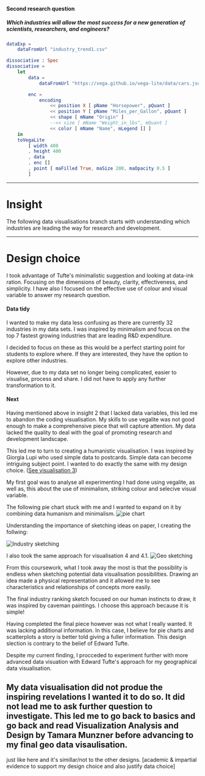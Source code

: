 #### Second research question

##### Which industries will allow the most success for a new generation of scientists, researchers, and engineers?



```elm {l=hidden}
dataExp =
    dataFromUrl "industry_trend1.csv"
```
```elm {l v}
dissociative : Spec
dissociative =
    let
        data =
            dataFromUrl "https://vega.github.io/vega-lite/data/cars.json" []

        enc =
            encoding
                << position X [ pName "Horsepower", pQuant ]
                << position Y [ pName "Miles_per_Gallon", pQuant ]
                << shape [ mName "Origin" ]
                --<< size [ mName "Weight_in_lbs", mQuant ]
                << color [ mName "Name", mLegend [] ]
    in
    toVegaLite
        [ width 400
        , height 400
        , data
        , enc []
        , point [ maFilled True, maSize 200, maOpacity 0.5 ]
        ]
```



____
# Insight

The following data visualisations branch starts with understanding which industries are leading the way for research and development.





____
# Design choice 


I took advantage of Tufte's minimalistic suggestion and looking at data-ink ration. Focusing on the dimensions of beauty, clarity, effectiveness, and simplicity.  I have also I focused on the effective use of colour and visual variable to answer my research question.

#### Data tidy
I wanted to make my data less confusing as there are currently 32 industries in my data sets. I was inspired by minimalism and focus on the top 7 fastest growing industries that are leading R&D expenditure. 

I decided to focus on these as this would be a perfect starting point for students to explore where. If they are interested, they have the option to explore other industries.

However, due to my data set no longer being complicated, easier to visualise, process and share. I did not have to apply any further transformation to it.


#### Next

Having mentioned above in insight 2 that I lacked data variables, this led me to abandon the coding visualisation. My skills to use vegalite was not good enough to make a comprehensive piece that will capture attention. My data lacked the quality to deal with the goal of promoting research and development landscape.

This led me to turn to creating a humanistic visualisation. I was inspired by Giorgia Lupi who used simple data to postcards. Simple data can become intriguing subject point. I wanted to do exactly the same with my design choice. ([See visualisation 3](#visualisation))

My first goal was to analyse all experimenting I had done using vegalite, as well as, this about the use of minimalism, striking colour and selecive visual variable.

The following pie chart stuck with me and I wanted to expand on it by combining data humanism and minimalism.
![pie chart](industryPieChart.png) 

Understanding the importance of sketching ideas on paper, I creating the follwing:

![Industry sketching](draftIndustry.jpg)

I also took the same approach for visualisation 4 and 4.1.
![Geo sketching](draftGeo.jpg) 

From this coursework, what I took away the most is that the possiblity is endless when sketching potential data visualisation possibilities. Drawing an idea made a physical representation and it allowed me to see characteristics and relationships of concepts more easily.

The final industry ranking sketch focused on our human instincts to draw, it was inspired by caveman paintings. I choose this approach because it is simple! 

Having completed the final piece however was not what I really wanted. It was lacking additional information. In this case, I believe for pie charts and scatterplots a story is better told giving a fuller information. This design slection is contrary to the belief of Edward Tufte.

Despite my current finding, I procceded to experiment further with more advanced data visuation with Edward Tufte's approach for my geographical data visualisation.

My data visualisation did not produe the inspiring revelations I wanted it to do so. It did not lead me to ask further question to investigate. This led me to go back to basics and go back and read Visualization Analysis and Design by Tamara Munzner before advancing to my final geo data visaulisation. 
----

 just like here and it's simillar/not to the other designs. 
[academic & impartial evidence to support my design choice and also justify data choice] 